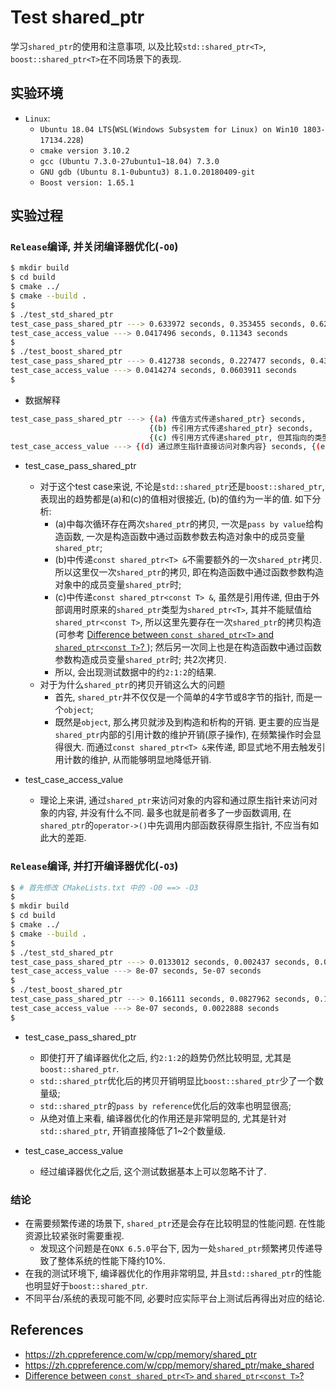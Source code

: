 # Test shared_ptr
学习`shared_ptr`的使用和注意事项, 以及比较`std::shared_ptr<T>`, `boost::shared_ptr<T>`在不同场景下的表现.        

## 实验环境
- `Linux`:    
    - `Ubuntu 18.04 LTS`(`WSL(Windows Subsystem for Linux) on Win10 1803-17134.228`)    
    - `cmake version 3.10.2`    
    - `gcc (Ubuntu 7.3.0-27ubuntu1~18.04) 7.3.0`    
    - `GNU gdb (Ubuntu 8.1-0ubuntu3) 8.1.0.20180409-git`    
    - `Boost version: 1.65.1`

## 实验过程   

### `Release`编译, 并关闭编译器优化(`-O0`)   
```bash
$ mkdir build
$ cd build
$ cmake ../            
$ cmake --build .
$
$ ./test_std_shared_ptr 
test_case_pass_shared_ptr ---> 0.633972 seconds, 0.353455 seconds, 0.62363 seconds.
test_case_access_value ---> 0.0417496 seconds, 0.11343 seconds
$
$ ./test_boost_shared_ptr 
test_case_pass_shared_ptr ---> 0.412738 seconds, 0.227477 seconds, 0.430141 seconds.
test_case_access_value ---> 0.0414274 seconds, 0.0603911 seconds
$
```

- 数据解释    
```bash
test_case_pass_shared_ptr ---> {(a) 传值方式传递shared_ptr} seconds, 
                               {(b) 传引用方式传递shared_ptr} seconds, 
                               {(c) 传引用方式传递shared_ptr, 但其指向的类型由 T 传递给了 const T } seconds.
test_case_access_value ---> {(d) 通过原生指针直接访问对象内容} seconds, {(e) 通过shared_ptr访问对象内容} seconds
```

- test_case_pass_shared_ptr    
    - 对于这个test case来说, 不论是`std::shared_ptr`还是`boost::shared_ptr`, 表现出的趋势都是(a)和(c)的值相对很接近, (b)的值约为一半的值. 如下分析:      
      - (a)中每次循环存在两次`shared_ptr`的拷贝, 一次是`pass by value`给构造函数, 一次是构造函数中通过函数参数去构造对象中的成员变量`shared_ptr`;    
      - (b)中传递`const shared_ptr<T> &`不需要额外的一次`shared_ptr`拷贝. 所以这里仅一次`shared_ptr`的拷贝, 即在构造函数中通过函数参数构造对象中的成员变量`shared_ptr`时;    
      - (c)中传递`const shared_ptr<const T> &`, 虽然是引用传递, 但由于外部调用时原来的`shared_ptr`类型为`shared_ptr<T>`, 其并不能赋值给`shared_ptr<const T>`, 所以这里先要存在一次`shared_ptr`的拷贝构造(可参考 [Difference between `const shared_ptr<T>` and `shared_ptr<const T>`?
](https://stackoverflow.com/questions/17793333/difference-between-const-shared-ptrt-and-shared-ptrconst-t) ); 然后另一次同上也是在构造函数中通过函数参数构造成员变量`shared_ptr`时; 共2次拷贝.    
      - 所以, 会出现测试数据中的约`2:1:2`的结果.     
    - 对于为什么`shared_ptr`的拷贝开销这么大的问题    
      - 首先, `shared_ptr`并不仅仅是一个简单的4字节或8字节的指针, 而是一个`object`;    
      - 既然是`object`, 那么拷贝就涉及到构造和析构的开销. 更主要的应当是`shared_ptr`内部的引用计数的维护开销(原子操作), 在频繁操作时会显得很大. 而通过`const shared_ptr<T> &`来传递, 即显式地不用去触发引用计数的维护, 从而能够明显地降低开销.     

- test_case_access_value    
    - 理论上来讲, 通过`shared_ptr`来访问对象的内容和通过原生指针来访问对象的内容, 并没有什么不同. 最多也就是前者多了一步函数调用, 在`shared_ptr`的`operator->()`中先调用内部函数获得原生指针, 不应当有如此大的差距.    

### `Release`编译, 并打开编译器优化(`-O3`)    
```bash
$ # 首先修改 CMakeLists.txt 中的 -O0 ==> -O3 
$
$ mkdir build
$ cd build
$ cmake ../            
$ cmake --build .
$
$ ./test_std_shared_ptr 
test_case_pass_shared_ptr ---> 0.0133012 seconds, 0.002437 seconds, 0.0129323 seconds.
test_case_access_value ---> 8e-07 seconds, 5e-07 seconds
$
$ ./test_boost_shared_ptr 
test_case_pass_shared_ptr ---> 0.166111 seconds, 0.0827962 seconds, 0.164819 seconds.
test_case_access_value ---> 8e-07 seconds, 0.0022888 seconds
$
```

- test_case_pass_shared_ptr
  - 即使打开了编译器优化之后, 约`2:1:2`的趋势仍然比较明显, 尤其是`boost::shared_ptr`.    
  - `std::shared_ptr`优化后的拷贝开销明显比`boost::shared_ptr`少了一个数量级;    
  - `std::shared_ptr`的`pass by reference`优化后的效率也明显很高;    
  - 从绝对值上来看, 编译器优化的作用还是非常明显的, 尤其是针对`std::shared_ptr`, 开销直接降低了1~2个数量级.    

- test_case_access_value
  - 经过编译器优化之后, 这个测试数据基本上可以忽略不计了.    

### 结论
- 在需要频繁传递的场景下, `shared_ptr`还是会存在比较明显的性能问题. 在性能资源比较紧张时需要重视. 
  - 发现这个问题是在`QNX 6.5.0`平台下, 因为一处`shared_ptr`频繁拷贝传递导致了整体系统的性能下降约10%.      
- 在我的测试环境下, 编译器优化的作用非常明显, 并且`std::shared_ptr`的性能也明显好于`boost::shared_ptr`.    
- 不同平台/系统的表现可能不同, 必要时应实际平台上测试后再得出对应的结论.    


## References 
- https://zh.cppreference.com/w/cpp/memory/shared_ptr
- https://zh.cppreference.com/w/cpp/memory/shared_ptr/make_shared
- [Difference between `const shared_ptr<T>` and `shared_ptr<const T>`?
](https://stackoverflow.com/questions/17793333/difference-between-const-shared-ptrt-and-shared-ptrconst-t)
